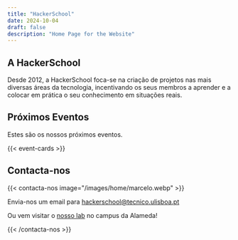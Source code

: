 ```yaml
---
title: "HackerSchool"
date: 2024-10-04
draft: false
description: "Home Page for the Website"
---
```


## A HackerSchool

Desde 2012, a HackerSchool foca-se na criação de projetos nas mais diversas áreas da tecnologia, incentivando os seus membros a aprender e a colocar em prática o seu conhecimento em situações reais.

<!-- Event section here -->
## Próximos Eventos

Estes são os nossos próximos eventos.

{{< event-cards >}}

## Contacta-nos

{{< contacta-nos image="/images/home/marcelo.webp" >}}

Envia-nos um email para [hackerschool@tecnico.ulisboa.pt](mailto:hackerschool@tecnico.ulisboa.pt)

Ou vem visitar o [nosso lab](https://maps.app.goo.gl/T966C9nUFxdraC9o7) no campus da Alameda!


{{< /contacta-nos >}}

